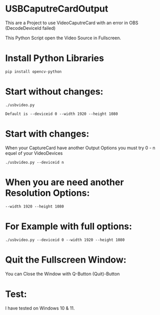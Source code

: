 # USBCaputreCardOutput
This are a Project to use VideoCaputreCard with an error in OBS (DecodeDeviceId failed)

This Python Script open the Video Source in Fullscreen.

# Install Python Libraries

```
pip install opencv-python
```

# Start without changes:

```
./usbvideo.py
```

```
Default is --deviceid 0 --width 1920 --height 1080
```
# Start with changes:

When your CaptureCard have another Output Options you must try 0 - n equel of your VideoDevices

```
./usbvideo.py --deviceid n
```

# When you are need another Resolution Options:

```
--width 1920 --height 1080
```

# For Example with full options: 

```
./usbvideo.py --deviceid 0 --width 1920 --height 1080
```

# Quit the Fullscreen Window:
You can Close the Window with Q-Button (Quit)-Button


# Test:
I have tested on Windows 10 & 11.
